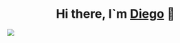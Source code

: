 <div align=center>
  <h1>Hi there, I`m <a href="https://www.linkedin.com/in/diego-mateos-60595922b/">Diego</a> 👋</h1>
</div>
<img src="https://cdn.leonardo.ai/users/cc570501-eb63-475e-b66e-aa2ca07ca276/generations/dd24fe92-6c6c-4fc5-8501-d5d25bb05ab7/Leonardo_Diffusion_XL_ultra_detailed_ilustration_of_Data_Scien_1.jpg">



<!--
**DiegooMg/DiegooMg** is a ✨ _special_ ✨ repository because its `README.md` (this file) appears on your GitHub profile.

Here are some ideas to get you started:

- 🔭 I’m currently working on ...
- 🌱 I’m currently learning ...
- 👯 I’m looking to collaborate on ...
- 🤔 I’m looking for help with ...
- 💬 Ask me about ...
- 📫 How to reach me: ...
- 😄 Pronouns: ...
- ⚡ Fun fact: ...
-->
